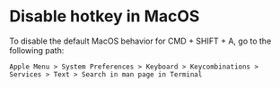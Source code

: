 # Disable hotkey in MacOS

To disable the default MacOS behavior for CMD + SHIFT + A,
go to the following path:
```
Apple Menu > System Preferences > Keyboard > Keycombinations > Services > Text > Search in man page in Terminal
```